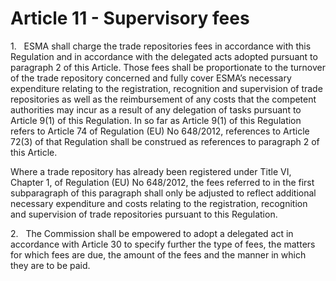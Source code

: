 # Article 11 - Supervisory fees


1.   ESMA shall charge the trade repositories fees in accordance with this Regulation and in accordance with the delegated acts adopted pursuant to paragraph 2 of this Article. Those fees shall be proportionate to the turnover of the trade repository concerned and fully cover ESMA’s necessary expenditure relating to the registration, recognition and supervision of trade repositories as well as the reimbursement of any costs that the competent authorities may incur as a result of any delegation of tasks pursuant to Article 9(1) of this Regulation. In so far as Article 9(1) of this Regulation refers to Article 74 of Regulation (EU) No 648/2012, references to Article 72(3) of that Regulation shall be construed as references to paragraph 2 of this Article.

Where a trade repository has already been registered under Title VI, Chapter 1, of Regulation (EU) No 648/2012, the fees referred to in the first subparagraph of this paragraph shall only be adjusted to reflect additional necessary expenditure and costs relating to the registration, recognition and supervision of trade repositories pursuant to this Regulation.

2.   The Commission shall be empowered to adopt a delegated act in accordance with Article 30 to specify further the type of fees, the matters for which fees are due, the amount of the fees and the manner in which they are to be paid.

